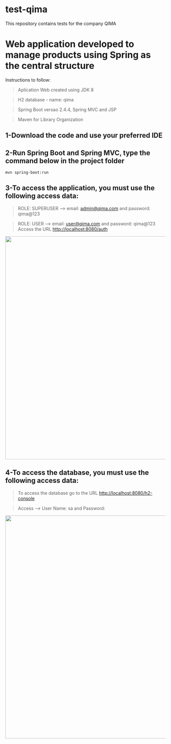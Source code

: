 # test-qima
This repository contains tests for the company QIMA

# Web application developed to manage products using Spring as the central structure

Instructions to follow:
> Aplication Web created using JDK 8 

> H2 database - name: qima

> Spring Boot versao 2.4.4, Spring MVC and JSP

> Maven for Library Organization

## 1-Download the code and use your preferred IDE

## 2-Run Spring Boot and Spring MVC, type the command below in the project folder

```
mvn spring-boot:run
```
## 3-To access the application, you must use the following access data:

> ROLE: SUPERUSER --> email: admin@qima.com and password: qima@123

> ROLE: USER --> email: user@qima.com and password: qima@123
> Access the URL [http://localhost:8080/auth](http://localhost:8080/auth)

<div align="center">
  <img src="https://github.com/leandroferreira77/test-qima/assets/164068067/856efd57-5869-43eb-bd5a-1b930bf9da86" width="700px" heigth="400" />
</div>

## 4-To access the database, you must use the following access data:

> To access the database go to the URL [http://localhost:8080/h2-console](http://localhost:8080/h2-console)

> Access --> User Name: sa and Password:

<div align="center">
  <img src="https://github.com/leandroferreira77/test-qima/assets/164068067/8674a8c6-5d3c-467a-9128-2efc5f2474cb" width="700px" heigth="400" />
</div>

